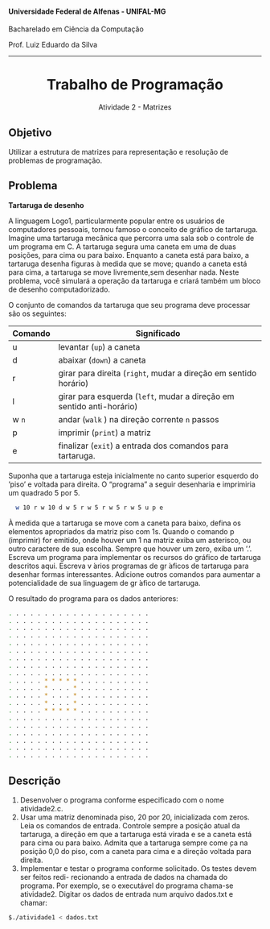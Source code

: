 #### Universidade Federal de Alfenas - UNIFAL-MG
Bacharelado em Ciência da Computação

Prof. Luiz Eduardo da Silva

<hr>
<div align="center">
  <h1>Trabalho de Programação</h1>
   <p>Atividade 2 - Matrizes</p>
</div>

## Objetivo
Utilizar a estrutura de matrizes para representação e resolução de problemas de programação.

## Problema
<b>Tartaruga de desenho</b>

A linguagem Logo1, particularmente popular entre os usuários de computadores pessoais, tornou famoso o conceito de gráfico de tartaruga. 
Imagine uma tartaruga mecânica que percorra uma sala sob o controle de um programa em C. A tartaruga segura uma caneta em uma de duas
posições, para cima ou para baixo. Enquanto a caneta está para baixo, a tartaruga desenha figuras à medida que se move; 
quando a caneta está para cima, a tartaruga se move livremente,sem desenhar nada. Neste problema, você simulará a operação da tartaruga e criará também
um bloco de desenho computadorizado.

O conjunto de comandos da tartaruga que seu programa deve processar são os seguintes:

| Comando  | Significado |
| ------------- | ------------- |
| u | levantar (`up`) a caneta  |
| d  | abaixar (`down`) a caneta  |
| r  | girar para direita (`right`, mudar a direção em sentido horário)  |
| l  | girar para esquerda (`left`, mudar a direção em sentido anti-horário)  |
| w `n`  | andar (`walk` ) na direção corrente `n` passos  |
| p  | imprimir (`print`) a matriz  |
| e  | finalizar (`exit`) a entrada dos comandos para tartaruga.  |

Suponha que a tartaruga esteja inicialmente no canto superior esquerdo do ’piso’ e voltada para direita. O “programa” a seguir desenharia e 
imprimiria um quadrado 5 por 5.

```bash
  w 10 r w 10 d w 5 r w 5 r w 5 r w 5 u p e
```
À medida que a tartaruga se move com a caneta para baixo, defina os elementos apropriados da matriz piso com 1s. Quando o comando p (imprimir) for 
emitido, onde houver um 1 na matriz exiba um asterisco, ou outro caractere de sua escolha. Sempre que houver um zero, exiba
um ’.’. Escreva um programa para implementar os recursos do gráfico de tartaruga descritos
aqui. Escreva v ́arios programas de gr ́aficos de tartaruga para desenhar formas interessantes.
Adicione outros comandos para aumentar a potencialidade de sua linguagem de gr ́afico de
tartaruga.

O resultado do programa para os dados anteriores:

```bash
. . . . . . . . . . . . . . . . . . . .
. . . . . . . . . . . . . . . . . . . .
. . . . . . . . . . . . . . . . . . . .
. . . . . . . . . . . . . . . . . . . .
. . . . . . . . . . . . . . . . . . . .
. . . . . . . . . . . . . . . . . . . .
. . . . . . . . . . . . . . . . . . . .
. . . . . . . . . . . . . . . . . . . .
. . . . . . . . . . . . . . . . . . . .
. . . . . * * * * * . . . . . . . . . .
. . . . . * . . . * . . . . . . . . . .
. . . . . * . . . * . . . . . . . . . .
. . . . . * . . . * . . . . . . . . . .
. . . . . * * * * * . . . . . . . . . .
. . . . . . . . . . . . . . . . . . . .
. . . . . . . . . . . . . . . . . . . .
. . . . . . . . . . . . . . . . . . . .
. . . . . . . . . . . . . . . . . . . .
. . . . . . . . . . . . . . . . . . . .
. . . . . . . . . . . . . . . . . . . .
```

## Descrição
1. Desenvolver o programa conforme especificado com o nome atividade2.c.
2. Usar uma matriz denominada piso, 20 por 20, inicializada com zeros. Leia os comandos de entrada. Controle sempre a posição atual da tartaruga, 
a direção em que a tartaruga está virada e se a caneta está para cima ou para baixo. Admita que a tartaruga sempre
come ̧ca na posição 0,0 do piso, com a caneta para cima e a direção voltada para direita.
3. Implementar e testar o programa conforme solicitado. Os testes devem ser feitos redi-
recionando a entrada de dados na chamada do programa. Por exemplo, se o executável do programa chama-se atividade2. 
Digitar os dados de entrada num arquivo dados.txt e chamar:


```bash
$./atividade1 < dados.txt
```

